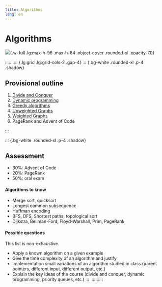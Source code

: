 ```yaml
---
title: Algorithms
lang: en
---
```


# Algorithms

![](/images/SA4T.webp){.w-full .lg:max-h-96 .max-h-84 .object-cover .rounded-xl .opacity-70}

:::::::::: {.lg:grid .lg:grid-cols-2 .gap-4}
::: {.bg-white .rounded-xl .p-4 .shadow}

## Provisional outline

1. [Divide and Conquer](/SA4T/slides/01-divide-and-conquer)
2. [Dynamic programming](/SA4T/slides/02-dynamic-programming)
3. [Greedy algorithms](/SA4T/slides/03-greedy)
4. [Unweighted Graphs](/SA4T/slides/04-graphs)
5. [Weighted Graphs](/SA4T/slides/05-graphs)
6. PageRank and Advent of Code

:::

::: {.bg-white .rounded-xl .p-4 .shadow}
## Assessment

- 30%: Advent of Code
- 20%: PageRank
- 50%: oral exam

#### Algorithms to know

- Merge sort, quicksort
- Longest common subsequence
- Huffman encoding
- BFS, DFS, Shortest paths, topological sort
- Dijkstra, Bellman-Ford, Floyd-Warshall, Prim, PageRank

#### Possible questions

This list is non-exhaustive.

- Apply a known algorithm on a given example
- Give the time complexity of an algorithm and justify
- Implementation small variations of an algorithm studied in class
  (parent pointers, different input, different output, etc.)
- Explain the key ideas of the course (divide and conquer, dynamic programming, priority queues, etc.)
:::
::::::::::